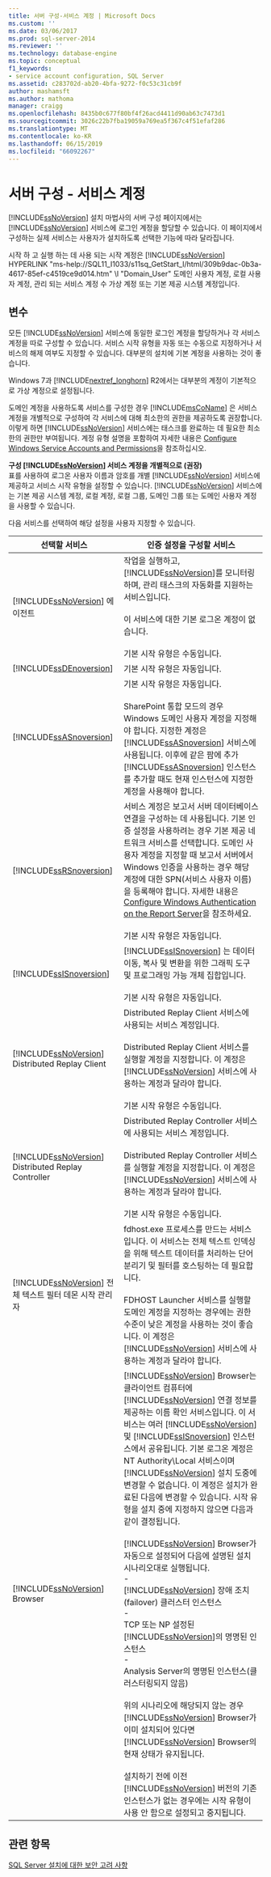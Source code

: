 ```yaml
---
title: 서버 구성-서비스 계정 | Microsoft Docs
ms.custom: ''
ms.date: 03/06/2017
ms.prod: sql-server-2014
ms.reviewer: ''
ms.technology: database-engine
ms.topic: conceptual
f1_keywords:
- service account configuration, SQL Server
ms.assetid: c283702d-ab20-4bfa-9272-f0c53c31cb9f
author: mashamsft
ms.author: mathoma
manager: craigg
ms.openlocfilehash: 8435b0c677f80bf4f26acd4411d90ab63c7473d1
ms.sourcegitcommit: 3026c22b7fba19059a769ea5f367c4f51efaf286
ms.translationtype: MT
ms.contentlocale: ko-KR
ms.lasthandoff: 06/15/2019
ms.locfileid: "66092267"
---
```

# <a name="server-configuration---service-accounts"></a>서버 구성 - 서비스 계정
  [!INCLUDE[ssNoVersion](../../includes/ssnoversion-md.md)] 설치 마법사의 서버 구성 페이지에서는 [!INCLUDE[ssNoVersion](../../includes/ssnoversion-md.md)] 서비스에 로그인 계정을 할당할 수 있습니다. 이 페이지에서 구성하는 실제 서비스는 사용자가 설치하도록 선택한 기능에 따라 달라집니다.  
  
 시작 하 고 실행 하는 데 사용 되는 시작 계정은 [!INCLUDE[ssNoVersion](../../includes/ssnoversion-md.md)] HYPERLINK "ms-help://SQL11_I1033/s11sq_GetStart_I/html/309b9dac-0b3a-4617-85ef-c4519ce9d014.htm" \l "Domain_User" 도메인 사용자 계정, 로컬 사용자 계정, 관리 되는 서비스 계정 수 가상 계정 또는 기본 제공 시스템 계정입니다.  
  
## <a name="options"></a>변수  
 모든 [!INCLUDE[ssNoVersion](../../includes/ssnoversion-md.md)] 서비스에 동일한 로그인 계정을 할당하거나 각 서비스 계정을 따로 구성할 수 있습니다. 서비스 시작 유형을 자동 또는 수동으로 지정하거나 서비스의 해제 여부도 지정할 수 있습니다. 대부분의 설치에 기본 계정을 사용하는 것이 좋습니다.  
  
 Windows 7과 [!INCLUDE[nextref_longhorn](../../includes/nextref-longhorn-md.md)] R2에서는 대부분의 계정이 기본적으로 가상 계정으로 설정됩니다.  
  
 도메인 계정을 사용하도록 서비스를 구성한 경우 [!INCLUDE[msCoName](../../includes/msconame-md.md)] 은 서비스 계정을 개별적으로 구성하여 각 서비스에 대해 최소한의 권한을 제공하도록 권장합니다. 이렇게 하면 [!INCLUDE[ssNoVersion](../../includes/ssnoversion-md.md)] 서비스에는 태스크를 완료하는 데 필요한 최소한의 권한만 부여됩니다. 계정 유형 설명을 포함하여 자세한 내용은 [Configure Windows Service Accounts and Permissions](../../database-engine/configure-windows/configure-windows-service-accounts-and-permissions.md)을 참조하십시오.  
  
 **구성 [!INCLUDE[ssNoVersion](../../includes/ssnoversion-md.md)] 서비스 계정을 개별적으로 (권장)**  
 표를 사용하여 로그온 사용자 이름과 암호를 개별 [!INCLUDE[ssNoVersion](../../includes/ssnoversion-md.md)] 서비스에 제공하고 서비스 시작 유형을 설정할 수 있습니다. [!INCLUDE[ssNoVersion](../../includes/ssnoversion-md.md)] 서비스에는 기본 제공 시스템 계정, 로컬 계정, 로컬 그룹, 도메인 그룹 또는 도메인 사용자 계정을 사용할 수 있습니다.  
  
 다음 서비스를 선택하여 해당 설정을 사용자 지정할 수 있습니다.  
  
|선택할 서비스|인증 설정을 구성할 서비스|  
|-------------------------|----------------------------------------------|  
|[!INCLUDE[ssNoVersion](../../includes/ssnoversion-md.md)] 에이전트|작업을 실행하고, [!INCLUDE[ssNoVersion](../../includes/ssnoversion-md.md)]를 모니터링하며, 관리 태스크의 자동화를 지원하는 서비스입니다.<br /><br /> 이 서비스에 대한 기본 로그온 계정이 없습니다.<br /><br /> 기본 시작 유형은 수동입니다.|  
|[!INCLUDE[ssDEnoversion](../../includes/ssdenoversion-md.md)]|기본 시작 유형은 자동입니다.|  
|[!INCLUDE[ssASnoversion](../../includes/ssasnoversion-md.md)]|기본 시작 유형은 자동입니다.<br /><br /> SharePoint 통합 모드의 경우 Windows 도메인 사용자 계정을 지정해야 합니다. 지정한 계정은 [!INCLUDE[ssASnoversion](../../includes/ssasnoversion-md.md)] 서비스에 사용됩니다. 이후에 같은 팜에 추가 [!INCLUDE[ssASnoversion](../../includes/ssasnoversion-md.md)] 인스턴스를 추가할 때도 현재 인스턴스에 지정한 계정을 사용해야 합니다.|  
|[!INCLUDE[ssRSnoversion](../../includes/ssrsnoversion-md.md)]|서비스 계정은 보고서 서버 데이터베이스 연결을 구성하는 데 사용됩니다. 기본 인증 설정을 사용하려는 경우 기본 제공 네트워크 서비스를 선택합니다. 도메인 사용자 계정을 지정할 때 보고서 서버에서 Windows 인증을 사용하는 경우 해당 계정에 대한 SPN(서비스 사용자 이름)을 등록해야 합니다. 자세한 내용은 [Configure Windows Authentication on the Report Server](../../reporting-services/security/configure-windows-authentication-on-the-report-server.md)을 참조하세요.<br /><br /> 기본 시작 유형은 자동입니다.|  
|[!INCLUDE[ssISnoversion](../../includes/ssisnoversion-md.md)]|[!INCLUDE[ssISnoversion](../../includes/ssisnoversion-md.md)] 는 데이터 이동, 복사 및 변환을 위한 그래픽 도구 및 프로그래밍 가능 개체 집합입니다.<br /><br /> 기본 시작 유형은 자동입니다.|  
|[!INCLUDE[ssNoVersion](../../includes/ssnoversion-md.md)] Distributed Replay Client|Distributed Replay Client 서비스에 사용되는 서비스 계정입니다.<br /><br /> Distributed Replay Client 서비스를 실행할 계정을 지정합니다. 이 계정은 [!INCLUDE[ssNoVersion](../../includes/ssnoversion-md.md)] 서비스에 사용하는 계정과 달라야 합니다.<br /><br /> 기본 시작 유형은 수동입니다.|  
|[!INCLUDE[ssNoVersion](../../includes/ssnoversion-md.md)] Distributed Replay Controller|Distributed Replay Controller 서비스에 사용되는 서비스 계정입니다.<br /><br /> Distributed Replay Controller 서비스를 실행할 계정을 지정합니다. 이 계정은 [!INCLUDE[ssNoVersion](../../includes/ssnoversion-md.md)] 서비스에 사용하는 계정과 달라야 합니다.<br /><br /> 기본 시작 유형은 수동입니다.|  
|[!INCLUDE[ssNoVersion](../../includes/ssnoversion-md.md)] 전체 텍스트 필터 데몬 시작 관리자|fdhost.exe 프로세스를 만드는 서비스입니다. 이 서비스는 전체 텍스트 인덱싱을 위해 텍스트 데이터를 처리하는 단어 분리기 및 필터를 호스팅하는 데 필요합니다.<br /><br /> FDHOST Launcher 서비스를 실행할 도메인 계정을 지정하는 경우에는 권한 수준이 낮은 계정을 사용하는 것이 좋습니다. 이 계정은 [!INCLUDE[ssNoVersion](../../includes/ssnoversion-md.md)] 서비스에 사용하는 계정과 달라야 합니다.|  
|[!INCLUDE[ssNoVersion](../../includes/ssnoversion-md.md)] Browser|[!INCLUDE[ssNoVersion](../../includes/ssnoversion-md.md)] Browser는 클라이언트 컴퓨터에 [!INCLUDE[ssNoVersion](../../includes/ssnoversion-md.md)] 연결 정보를 제공하는 이름 확인 서비스입니다. 이 서비스는 여러 [!INCLUDE[ssNoVersion](../../includes/ssnoversion-md.md)] 및 [!INCLUDE[ssISnoversion](../../includes/ssisnoversion-md.md)] 인스턴스에서 공유됩니다. 기본 로그온 계정은 NT Authority\Local 서비스이며 [!INCLUDE[ssNoVersion](../../includes/ssnoversion-md.md)] 설치 도중에 변경할 수 없습니다. 이 계정은 설치가 완료된 다음에 변경할 수 있습니다. 시작 유형을 설치 중에 지정하지 않으면 다음과 같이 결정됩니다.<br /><br /> [!INCLUDE[ssNoVersion](../../includes/ssnoversion-md.md)] Browser가 자동으로 설정되어 다음에 설명된 설치 시나리오대로 실행됩니다.<br />-<br />                            [!INCLUDE[ssNoVersion](../../includes/ssnoversion-md.md)] 장애 조치(failover) 클러스터 인스턴스<br />-<br />                            TCP 또는 NP 설정된 [!INCLUDE[ssNoVersion](../../includes/ssnoversion-md.md)]의 명명된 인스턴스<br />-<br />                            Analysis Server의 명명된 인스턴스(클러스터링되지 않음)<br /><br /> 위의 시나리오에 해당되지 않는 경우 [!INCLUDE[ssNoVersion](../../includes/ssnoversion-md.md)] Browser가 이미 설치되어 있다면 [!INCLUDE[ssNoVersion](../../includes/ssnoversion-md.md)] Browser의 현재 상태가 유지됩니다.<br /><br /> 설치하기 전에 이전 [!INCLUDE[ssNoVersion](../../includes/ssnoversion-md.md)] 버전의 기존 인스턴스가 없는 경우에는 시작 유형이 사용 안 함으로 설정되고 중지됩니다.|  
  
## <a name="see-also"></a>관련 항목  
 [SQL Server 설치에 대한 보안 고려 사항](../../../2014/sql-server/install/security-considerations-for-a-sql-server-installation.md)  
  
  
